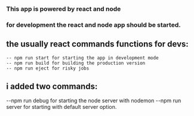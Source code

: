 ### This app is powered by react and node
### for development the react and node app should be started.

## the usually react commands functions for devs:
    -- npm run start for starting the app in development mode
    -- npm run build for building the production version
    -- npm run eject for risky jobs

## i added two commands: 
--npm run debug for starting the node server with nodemon
--npm run server for starting with default server option.